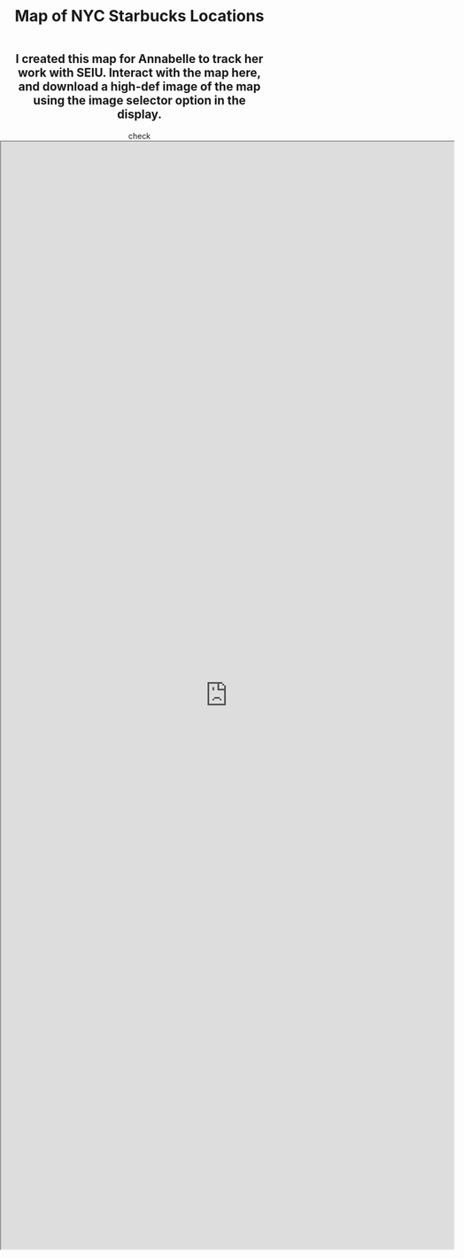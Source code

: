 <style>
  body {
    margin: 0;
    padding: 0;
  }

  .container {
    display: flex;
    flex-direction: column;
    align-items: center;
    padding: 0 20px;
    width: 100%;
    box-sizing: border-box; /* Ensures padding doesn't add to total width */
  }

  .map-container {
    /* Additional styles for the map container */
    align-items: center;
    width: 3000px;
    height: 2000px; /* Adjust as needed */
  }

  iframe {
    /* Set the iframe to fill the map container */
    display: flex;
    flex-direction: column;
    width: 100%;
    height: 100%;
  }

  /* Media queries for various iPhone screen sizes */

  /* iPhone SE (1st generation) */
  @media (max-width: 320px) {
    iframe {
      width: 310px;
    }
  }

  /* iPhone SE (2nd generation), iPhone 6/6s/7/8 */
  @media (min-width: 321px) and (max-width: 375px) {
    iframe {
      width: 365px;
    }
  }

  /* iPhone 6 Plus/6s Plus/7 Plus/8 Plus, iPhone X/XS/11 Pro/12 Pro */
  @media (min-width: 376px) and (max-width: 414px) {
    iframe {
      width: 404px;
    }
  }

  /* iPhone XR/11/12, iPhone XS Max/11 Pro Max/12 Pro Max */
  @media (min-width: 415px) {
    iframe {
      width: 818px;
      max-width: 828px;
    }
  }
</style>

<div class="container">
  <h1 align="center">Map of NYC Starbucks Locations</h1>
  <h2 align="center">I created this map for Annabelle to track her work with SEIU. Interact with the map here, and download a high-def image of the map using the image selector option in the display.</h2>
  check
</div>

<div class="map-container">
  <iframe src="https://arcgis.com/apps/instant/basic/index.html?appid=0601617b03794f3289d97be15fad9d89&locale=en-us" allowfullscreen>iFrames are not supported on this page.</iframe>
</div>

